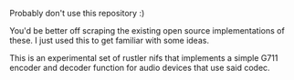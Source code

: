 Probably don't use this repository :) 

You'd be better off scraping the existing open source implementations of these. 
I just used this to get familiar with some ideas.

This is an experimental set of rustler nifs that implements a simple G711 encoder and decoder function for audio devices that use said codec.

